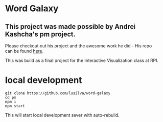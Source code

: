 # Word Galaxy

## This project was made possible by Andrei Kashcha's pm project.
Please checkout out his project and the awesome work he did -
His repo can be found [here](https://github.com/anvaka/pm).

This was build as a final project for the Interactive Visualization
class at RPI.

# local development

```
git clone https://github.com/lusilva/word-galaxy
cd pm
npm i
npm start
```

This will start local development sever with auto-rebuild.
